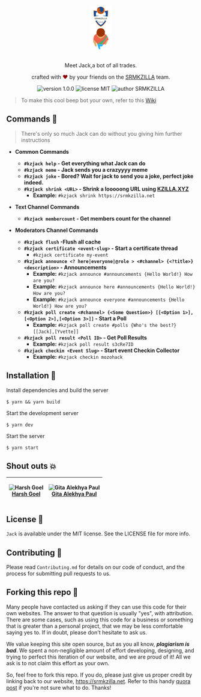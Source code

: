 <div align="center">
  <img alt="SRMKZILLA Logo" src="public/assets/srmkzilla_logo.png" height="56" />
</div>
<div align="center">
  <img alt="Jack Logo" src="public/assets/jack_logo.png" height="56" />
</div>

<br>
<p align="center">
Meet Jack,a bot of all trades.
</p>
<p align="center">
crafted with <span style="color: #8b0000;">&hearts;</span> by your friends on the <a href="https://srmkzilla.net">SRMKZILLA</a> team.
</p>
<p align="center">
    <img src="https://img.shields.io/badge/version-1.0.0-yellowgreen" alt="version 1.0.0"/>
    <img src="https://img.shields.io/badge/license-MIT-brightgreen" alt="license MIT"/>
    <img src="https://img.shields.io/badge/author-SRMKZILLA-orange" alt="author SRMKZILLA"/>
</p>

> To make this cool beep bot your own, refer to this [Wiki](https://github.com/srm-kzilla/jack/wiki/Make-Jack-your-own)

## Commands 🔧

> There's only so much Jack can do without you giving him further instructions

- **Common Commands**

  - **`#kzjack help` - Get everything what Jack can do**
  - **`#kzjack meme` - Jack sends you a crazyyyy meme**
  - **`#kzjack joke` - Bored? Wait for jack to send you a joke, perfect joke indeed.**
  - **`#kzjack shrink <URL>` - Shrink a looooong URL using [KZILLA.XYZ](https://kzilla.xyz/)**
    - **Example:** `#kzjack shrink https://srmkzilla.net`

- **Text Channel Commands**

  - **`#kzjack membercount` - Get members count for the channel**

- **Moderators Channel Commands**

  - **`#kzjack flush` -Flush all cache**
  - **`#kzjack certificate <event-slug>` - Start a certificate thread**
    - `#kzjack certificate my-event`
  - **`#kzjack announce <? here|everyone|@role > <#channel> {<?title>} <description>` - Announcements**
    - **Example:** `#kzjack announce #announcements {Hello World!} How are you?`
    - **Example:** `#kzjack announce here #announcements {Hello World!} How are you?`
    - **Example:** `#kzjack announce everyone #announcements {Hello World!} How are you?`
  - **`#kzjack poll create <#channel> {<Some Question>} [[<Option 1>],[<Option 2>],[<Option 3>]]` - Start a Poll**
    - **Example:** `#kzjack poll create #polls {Who's the best?} [[Jack],[Yvette]]`
  - **`#kzjack poll result <Poll ID>` - Get Poll Results**
    - **Example:** `#kzjack poll result s3cRe7ID`
  - **`#kzjack checkin <Event Slug>` - Start event Checkin Collector**
    - **Example:** `#kzjack checkin mozohack`

## Installation 🔧

Install dependencies and build the server

```
$ yarn && yarn build
```

Start the development server

```
$ yarn dev
```

Start the server

```
$ yarn start
```

## Shout outs 💥

| <p align="center">![Harsh Goel](https://github.com/harshgoel05.png?size=128)<br>[Harsh Goel](https://github.com/harshgoel05)</p> | <p align="center">![Gita Alekhya Paul](https://github.com/gitaalekhyapaul.png?size=128)<br>[Gita Alekhya Paul](https://github.com/gitaalekhyapaul)</p> |
| -------------------------------------------------------------------------------------------------------------------------------- | ------------------------------------------------------------------------------------------------------------------------------------------------------ |

## License 📜

`Jack` is available under the MIT license. See the LICENSE file for more info.

## Contributing 🤝

Please read `Contributing.md` for details on our code of conduct, and the process for submitting pull requests to us.

## Forking this repo 🚨

Many people have contacted us asking if they can use this code for their own websites. The answer to that question is usually "yes", with attribution. There are some cases, such as using this code for a business or something that is greater than a personal project, that we may be less comfortable saying yes to. If in doubt, please don't hesitate to ask us.

We value keeping this site open source, but as you all know, _**plagiarism is bad**_. We spent a non-negligible amount of effort developing, designing, and trying to perfect this iteration of our website, and we are proud of it! All we ask is to not claim this effort as your own.

So, feel free to fork this repo. If you do, please just give us proper credit by linking back to our website, https://srmkzilla.net. Refer to this handy [quora post](https://www.quora.com/Is-it-bad-to-copy-other-peoples-code) if you're not sure what to do. Thanks!
